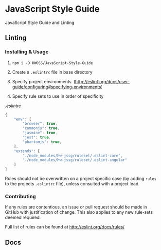 # JavaScript Style Guide
JavaScript Style Guide and Linting

## Linting

### Installing & Usage

1. `npm i -D HWOSS/JavaScript-Style-Guide`

1. Create a `.eslintrc` file in base directory

1. Specify project environments. (http://eslint.org/docs/user-guide/configuring#specifying-environments)

1. Specify rule sets to use in order of specificity

*.eslintrc*

```javascript
{
    "env": [
        "browser": true,
        "commonjs": true,
        "jasmine": true,
        "jest": true,
        "phantomjs": true,
    ],
    "extends": [
        "./node_modules/hw-jssg/ruleset/.eslint-core",
        "./node_modules/hw-jssg/ruleset/.eslint-angular"
    ]
}
```

Rules should not be overwritten on a project specific case (by adding `rules` to the projects `.eslintrc` file), unless consulted with a project lead.

### Contributing

If any rules are contentious, an issue or pull request should be made in GitHub with justification of change. This also applies to any new rule-sets deemed required.

Full list of rules can be found at http://eslint.org/docs/rules/


## Docs
